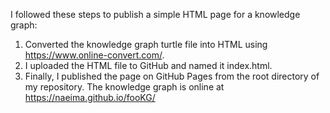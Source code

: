 I followed these steps to publish a simple HTML page for a knowledge graph:

1. Converted the knowledge graph turtle file into HTML using https://www.online-convert.com/.
2. I uploaded the HTML file to GitHub and named it index.html.
3. Finally, I published the page on GitHub Pages from the root directory of my repository.
The knowledge graph is online at https://naeima.github.io/fooKG/

